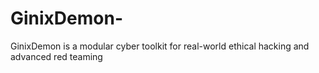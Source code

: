 # GinixDemon-
GinixDemon is a modular cyber toolkit for real-world ethical hacking and advanced red teaming

